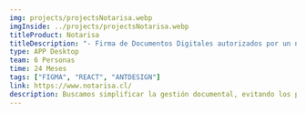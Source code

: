 ```yaml
---
img: projects/projectsNotarisa.webp
imgInside: ../projects/projectsNotarisa.webp
titleProduct: Notarisa
titleDescription: "- Firma de Documentos Digitales autorizados por un notario"
type: APP Desktop
team: 6 Personas
time: 24 Meses
tags: ["FIGMA", "REACT", "ANTDESIGN"]
link: https://www.notarisa.cl/
description: Buscamos simplificar la gestión documental, evitando los procesos de impresión, firma manual, envío de documentos, archivos físicos y en general todo proceso que solo nos desvía del foco
---
```

